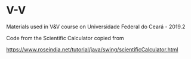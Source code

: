 # V-V
Materials used in V&amp;V course on Universidade Federal do Ceará - 2019.2


Code from the Scientific Calculator copied from

https://www.roseindia.net/tutorial/java/swing/scientificCalculator.html
